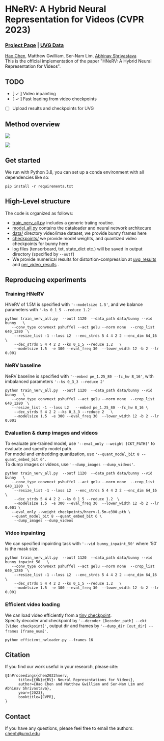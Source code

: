 # HNeRV: A Hybrid Neural Representation for Videos  (CVPR 2023)
### [Project Page](https://haochen-rye.github.io/HNeRV) | [UVG Data](http://ultravideo.fi/#testsequences) 


[Hao Chen](https://haochen-rye.github.io),
Matthew Gwilliam,
Ser-Nam Lim,
[Abhinav Shrivastava](https://www.cs.umd.edu/~abhinav/)<br>
This is the official implementation of the paper "HNeRV: A Hybrid Neural Representation for Videos".

## TODO 
- [ &check; ] Video inpainting
- [ &check; ] Fast loading from video checkpoints
- [ ] Upload results and checkpoints for UVG

## Method overview
<!-- HNeRV architecture             |  Video Regression
:-------------------------:|:-------------------------: -->
![](https://i.imgur.com/SdRcEiY.jpg) 

 ![](https://i.imgur.com/CAppWSM.jpg)

## Get started
We run with Python 3.8, you can set up a conda environment with all dependencies like so:
```
pip install -r requirements.txt 
```

## High-Level structure
The code is organized as follows:
* [train_nerv_all.py](./train_nerv_all.py) includes a generic traiing routine.
* [model_all.py](./model_all.py) contains the dataloader and neural network architecure 
* [data/](./data) directory video/imae dataset, we provide bunny frames here
* [checkpoints/](./checkpoints) we provide model weights, and quantized video checkpoints for bunny here
* log files (tensorboard, txt, state_dict etc.) will be saved in output directory (specified by ```--outf```)
* We provide numerical results for distortion-compression at [uvg_results](./checkpoints/uvg_results.csv) and [per_video_results](./checkpoints/uvg_per_vid_results.csv) .


## Reproducing experiments

### Training HNeRV
HNeRV of 1.5M is specified with ```'--modelsize 1.5'```, and we balance parameters with ```'-ks 0_1_5 --reduce 1.2' ```
```
python train_nerv_all.py  --outf 1120  --data_path data/bunny --vid bunny   \
   --conv_type convnext pshuffel --act gelu --norm none  --crop_list 640_1280  \
    --resize_list -1 --loss L2  --enc_strds 5 4 4 2 2 --enc_dim 64_16 \
    --dec_strds 5 4 4 2 2 --ks 0_1_5 --reduce 1.2   \
    --modelsize 1.5  -e 300 --eval_freq 30  --lower_width 12 -b 2 --lr 0.001
```

### NeRV baseline
NeRV baseline is specified with ```'--embed pe_1.25_80 --fc_hw 8_16'```, with imbalanced parameters ```'--ks 0_3_3 --reduce 2' ```
```
python train_nerv_all.py  --outf 1120  --data_path data/bunny --vid bunny   \
   --conv_type convnext pshuffel --act gelu --norm none  --crop_list 640_1280  \
   --resize_list -1 --loss L2   --embed pe_1.25_80 --fc_hw 8_16 \
    --dec_strds 5 4 2 2 --ks 0_3_3 --reduce 2   \
    --modelsize 1.5  -e 300 --eval_freq 30  --lower_width 12 -b 2 --lr 0.001
```

### Evaluation & dump images and videos
To evaluate pre-trained model, use ```'--eval_only --weight [CKT_PATH]'``` to evaluate and specify model path. \
For model and embedding quantization, use ```'--quant_model_bit 8 --quant_embed_bit 6'```.\
To dump images or videos, use  ```'--dump_images --dump_videos'```.
```
python train_nerv_all.py  --outf 1120  --data_path data/bunny --vid bunny   \
   --conv_type convnext pshuffel --act gelu --norm none  --crop_list 640_1280  \
    --resize_list -1 --loss L2  --enc_strds 5 4 4 2 2 --enc_dim 64_16 \
    --dec_strds 5 4 4 2 2 --ks 0_1_5 --reduce 1.2  \
    --modelsize 1.5  -e 300 --eval_freq 30  --lower_width 12 -b 2 --lr 0.001 \
   --eval_only --weight checkpoints/hnerv-1.5m-e300.pth \
   --quant_model_bit 8 --quant_embed_bit 6 \
    --dump_images --dump_videos
```

### Video inpainting
We can specified inpainting task with ```'--vid bunny_inpaint_50'``` where '50' is the mask size.
```
python train_nerv_all.py  --outf 1120  --data_path data/bunny --vid bunny_inpaint_50   \
   --conv_type convnext pshuffel --act gelu --norm none  --crop_list 640_1280  \
    --resize_list -1 --loss L2  --enc_strds 5 4 4 2 2 --enc_dim 64_16 \
    --dec_strds 5 4 4 2 2 --ks 0_1_5 --reduce 1.2   \
    --modelsize 1.5  -e 300 --eval_freq 30  --lower_width 12 -b 2 --lr 0.001
```

### Efficient video loading
We can load video efficiently from a [tiny checkpoint](./checkpoints/quant_vid.pth).\
Specify decoder and checkpoint by ```'--decoder [Decoder_path] --ckt [Video checkpoint]'```, output dir and frames by ```'--dump_dir [out_dir] --frames [frame_num]'```.
```
python efficient_nvloader.py --frames 16
```

## Citation
If you find our work useful in your research, please cite:
```
@InProceedings{chen2022hnerv,
      title={{HN}e{RV}: Neural Representations for Videos}, 
      author={Hao Chen and Matthew Gwilliam and Ser-Nam Lim and Abhinav Shrivastava},
      year={2023},
      booktitle={CVPR},
}
```

## Contact
If you have any questions, please feel free to email the authors: chenh@umd.edu
